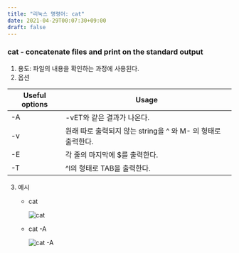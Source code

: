 ```yaml
---
title: "리눅스 명령어: cat"
date: 2021-04-29T00:07:30+09:00
draft: false
---
```


### cat - concatenate files and print on the standard output

1. 용도: 파일의 내용을 확인하는 과정에 사용된다.
2. 옵션

| Useful options | Usage                                                        |
| -------------- | ------------------------------------------------------------ |
| -A             | -vET와 같은 결과가 나온다.                                   |
| -v             | 원래 따로 출력되지 않는 string을 ^ 와 M- 의 형태로 출력한다. |
| -E             | 각 줄의 마지막에 $를 출력한다.                               |
| -T             | ^l의 형태로 TAB을 출력한다.                                  |

3. 예시

   - cat

     ![cat](https://skkuoverflow.com/ko/posts/linux/Images/cat.png)

   - cat -A

     ![cat -A](https://skkuoverflow.com/ko/posts/linux/Images/cata.png)
